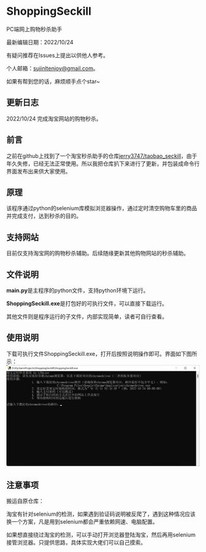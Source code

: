 # ShoppingSeckill

PC端网上购物秒杀助手

最新编辑日期：2022/10/24

有疑问推荐在Issues上提出以供他人参考。

个人邮箱：[sujinltenjoy@gmail.com](mailto:sujinltenjoy@gmail.com)。

如果有帮到您的话，麻烦顺手点个star~

## 更新日志

2022/10/24	完成淘宝网站的购物秒杀。

## 前言

之前在github上找到了一个淘宝秒杀助手的仓库[jerry3747/taobao_seckill](https://github.com/jerry3747/taobao_seckill)，由于年久失修，已经无法正常使用。所以我把仓库扒下来进行了更新，并包装成命令行界面发布出来供大家使用。

## 原理

该程序通过python的selenium库模拟浏览器操作，通过定时清空购物车里的商品并完成支付，达到秒杀的目的。

## 支持网站

目前仅支持淘宝网的购物秒杀辅助。后续随缘更新其他购物网站的秒杀辅助。

## 文件说明

**main.py**是主程序的python文件，支持python环境下运行。

**ShoppingSeckill.exe**是打包好的可执行文件，可以直接下载运行。

其他文件则是程序运行的子文件，内部实现简单，读者可自行查看。

## 使用说明

下载可执行文件ShoppingSeckill.exe，打开后按照说明操作即可。界面如下图所示：
![运行界面](pic/gui.png)

## 注意事项

搬运自原仓库：

淘宝有针对selenium的检测，如果遇到验证码说明被反爬了，遇到这种情况应该换一个方案，凡是用到selenium都会严重依赖网速、电脑配置。

如果想直接绕过淘宝的检测，可以手动打开浏览器登陆淘宝，然后再用selenium接管浏览器。只提供思路，具体实现大佬们可以自己摸索。

